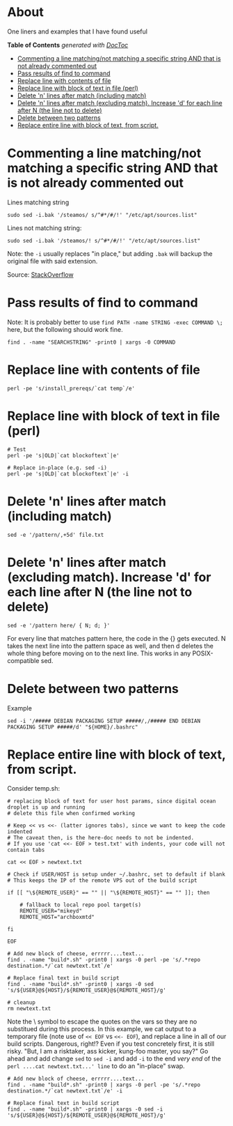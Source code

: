 # About

One liners and examples that I have found useful

<!-- START doctoc generated TOC please keep comment here to allow auto update -->
<!-- DON'T EDIT THIS SECTION, INSTEAD RE-RUN doctoc TO UPDATE -->
**Table of Contents**  *generated with [DocToc](https://github.com/thlorenz/doctoc)*

- [Commenting a line matching/not matching a specific string AND that is not already commented out](#commenting-a-line-matchingnot-matching-a-specific-string-and-that-is-not-already-commented-out)
- [Pass results of find to command](#pass-results-of-find-to-command)
- [Replace line with contents of file](#replace-line-with-contents-of-file)
- [Replace line with block of text in file (perl)](#replace-line-with-block-of-text-in-file-perl)
- [Delete 'n' lines after match (including match)](#delete-n-lines-after-match-including-match)
- [Delete 'n' lines after match (excluding match). Increase 'd' for each line after N (the line not to delete)](#delete-n-lines-after-match-excluding-match-increase-d-for-each-line-after-n-the-line-not-to-delete)
- [Delete between two patterns](#delete-between-two-patterns)
- [Replace entire line with block of text, from script.](#replace-entire-line-with-block-of-text-from-script)

<!-- END doctoc generated TOC please keep comment here to allow auto update -->

# Commenting a line matching/not matching a specific string AND that is not already commented out

Lines matching string
```
sudo sed -i.bak '/steamos/ s/^#*/#/!' "/etc/apt/sources.list"
```

Lines not matching string:
```
sudo sed -i.bak '/steamos/! s/^#*/#/!' "/etc/apt/sources.list"
```

Note: the `-i` usually replaces "in place," but adding `.bak` will backup the original file with said extension.

Source: [StackOverflow](http://stackoverflow.com/questions/17998763/sed-commenting-a-line-matching-a-specific-string-and-that-is-not-already-comme)



# Pass results of find to command
Note: It is probably better to use `find PATH -name STRING -exec COMMAND \;` here, but the following should work fine.

```
find . -name "SEARCHSTRING" -print0 | xargs -0 COMMAND
```

# Replace line with contents of file

```
perl -pe 's/install_prereqs/`cat temp`/e'
```

# Replace line with block of text in file (perl)

```
# Test
perl -pe 's|OLD|`cat blockoftext`|e' 

# Replace in-place (e.g. sed -i)
perl -pe 's|OLD|`cat blockoftext`|e' -i
```

# Delete 'n' lines after match (including match)
```
sed -e '/pattern/,+5d' file.txt
```

# Delete 'n' lines after match (excluding match). Increase 'd' for each line after N (the line not to delete)

```
sed -e '/pattern here/ { N; d; }'
```

For every line that matches pattern here, the code in the {} gets executed. N takes the next line into the pattern space as well, and then d deletes the whole thing before moving on to the next line. This works in any POSIX-compatible sed.

# Delete between two patterns

Example
```
sed -i '/##### DEBIAN PACKAGING SETUP #####/,/##### END DEBIAN PACKAGING SETUP #####/d' "${HOME}/.bashrc"
```


# Replace entire line with block of text, from script.

Consider temp.sh:

```
# replacing block of text for user host params, since digital ocean droplet is up and running
# delete this file when confirmed working

# Keep << vs <<- (latter ignores tabs), since we want to keep the code indented
# The caveat then, is the here-doc needs to not be indented.
# If you use 'cat <<- EOF > test.txt' with indents, your code will not contain tabs

cat << EOF > newtext.txt

# Check if USER/HOST is setup under ~/.bashrc, set to default if blank
# This keeps the IP of the remote VPS out of the build script

if [[ "\${REMOTE_USER}" == "" || "\${REMOTE_HOST}" == "" ]]; then

	# fallback to local repo pool target(s)
	REMOTE_USER="mikeyd"
	REMOTE_HOST="archboxmtd"

fi

EOF

# Add new block of cheese, errrrr....text...
find . -name "build*.sh" -print0 | xargs -0 perl -pe 's/.*repo destination.*/`cat newtext.txt`/e'

# Replace final text in build script
find . -name "build*.sh" -print0 | xargs -0 sed 's/${USER}@${HOST}/${REMOTE_USER}@${REMOTE_HOST}/g'

# cleanup 
rm newtext.txt
```

Note the \ symbol to escape the quotes on the vars so they are no substitued during this process. In this example, we cat output to a temporary file (note use of `<< EOF` vs `<<- EOF`), and replace a line in all of our build scripts. Dangerous, right!? Even if you test concretely first, it is still risky. "But, I am a risktaker, ass kicker, kung-foo master, you say?" Go ahead and add change `sed` to `sed -i` and add `-i` to the end _very end_ of the `perl ....cat newtext.txt...' line` to do an "in-place" swap. 

```
# Add new block of cheese, errrrr....text...
find . -name "build*.sh" -print0 | xargs -0 perl -pe 's/.*repo destination.*/`cat newtext.txt`/e' -i

# Replace final text in build script
find . -name "build*.sh" -print0 | xargs -0 sed -i 's/${USER}@${HOST}/${REMOTE_USER}@${REMOTE_HOST}/g'
```
